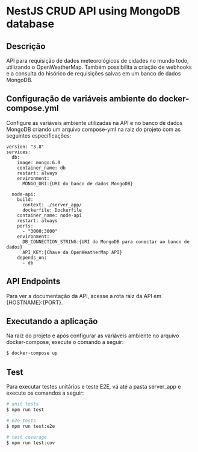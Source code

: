 # NestJS CRUD API using MongoDB database 

## Descrição

API para requisição de dados meteorológicos de cidades no mundo todo, utilizando o OpenWeatherMap. Também possibilita a criação de webhooks e a consulta do hisórico de requisições salvas em um banco de dados MongoDB.

## Configuração de variáveis ambiente do docker-compose.yml

Configure as variáveis ambiente utilizadas na API e no banco de dados MongoDB criando um arquivo compose-yml na raiz do projeto com as seguintes especificações:
```
version: "3.8"
services:
  db:
    image: mongo:6.0
    container_name: db
    restart: always
    environment:
      MONGO_URI:{URI do banco de dados MongoDB}

  node-api:
    build:
      context: ./server_app/
      dockerfile: Dockerfile
    container_name: node-api
    restart: always
    ports:
      - "3000:3000"
    environment:
      DB_CONNECTION_STRING:{URI do MongoDB para conectar ao banco de dados}
      API_KEY:{Chave da OpenWeatherMap API}
    depends_on:
      - db
```

## API Endpoints

Para ver a documentação da API, acesse a rota raiz da API em {HOSTNAME}:{PORT}.


## Executando a aplicação
Na raiz do projeto e após configurar as variáveis ambiente no arquivo docker-compose, execute o comando a seguir:
```bash
$ docker-compose up
```

## Test
Para executar testes unitários e teste E2E, vá até a pasta server_app e execute os comandos a seguir:

```bash
# unit tests
$ npm run test

# e2e tests
$ npm run test:e2e

# test coverage
$ npm run test:cov
```
